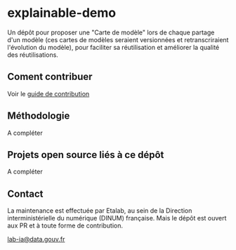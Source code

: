 # explainable-demo

Un dépôt pour proposer une "Carte de modèle" lors de chaque partage d'un modèle (ces cartes de modèles seraient versionnées et retranscriraient l'évolution du modèle), pour faciliter sa réutilisation et améliorer la qualité des réutilisations.

## Coment contribuer

Voir le [guide de contribution](CONTRIBUTING.md)

## Méthodologie 

A compléter

## Projets open source liés à ce dépôt

A compléter

## Contact

La maintenance est effectuée par Etalab, au sein de la Direction interministérielle du numérique (DINUM) française. Mais le dépôt est ouvert aux PR et à toute forme de contribution.

[lab-ia@data.gouv.fr](mailto:lab-ia@data.gouv.fr)
